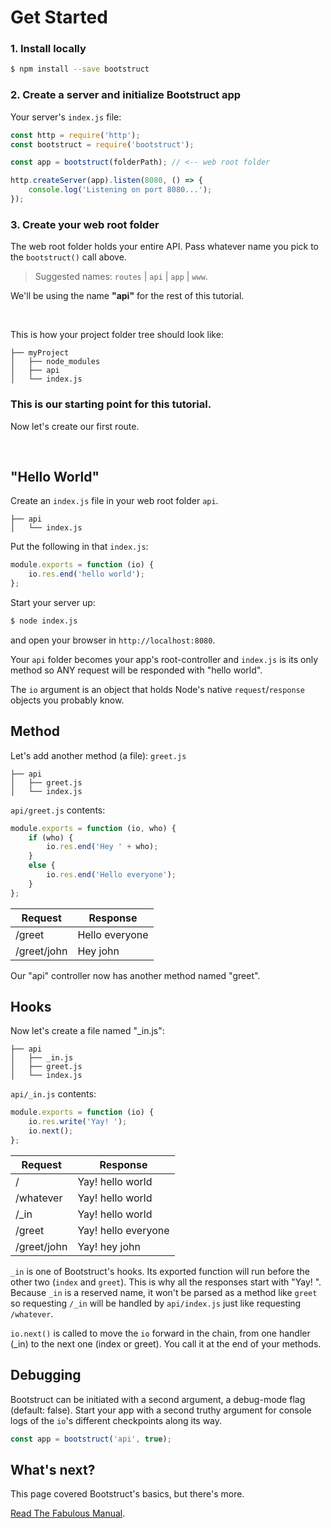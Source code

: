 Get Started
===========

### 1. Install locally
```sh
$ npm install --save bootstruct
```

### 2. Create a server and initialize Bootstruct app
Your server's `index.js` file: 
```js
const http = require('http');
const bootstruct = require('bootstruct');

const app = bootstruct(folderPath); // <-- web root folder

http.createServer(app).listen(8080, () => {
    console.log('Listening on port 8080...');
});
```

### 3. Create your web root folder
The web root folder holds your entire API.
Pass whatever name you pick to the `bootstruct()` call above.

> Suggested names: `routes` | `api` | `app` | `www`.

We'll be using the name **"api"** for the rest of this tutorial.

&nbsp;

This is how your project folder tree should look like:
```
├── myProject
│   ├── node_modules
│   ├── api
│   └── index.js
```
	
### **This is our starting point for this tutorial.**
Now let's create our first route.

&nbsp;


"Hello World"
-------------
Create an `index.js` file in your web root folder `api`.
```
├── api
│   └── index.js
```

Put the following in that `index.js`:
```js
module.exports = function (io) {
	io.res.end('hello world');
};
```

Start your server up:
```sh
$ node index.js
```
and open your browser in `http://localhost:8080`.

Your `api` folder becomes your app's root-controller and `index.js` is its only method so ANY request will be responded with "hello world".

The `io` argument is an object that holds Node's native `request`/`response` objects you probably know.

Method
------
Let's add another method (a file): `greet.js`
```
├── api
│   ├── greet.js
│   └── index.js
```

`api/greet.js` contents:
```js
module.exports = function (io, who) {
	if (who) {
		io.res.end('Hey ' + who);
	}
	else {
		io.res.end('Hello everyone');
	}
};
```

| Request    | Response       |
|------------|----------------|
|/greet      | Hello everyone |
|/greet/john | Hey john       |


Our "api" controller now has another method named "greet".

Hooks
-----
Now let's create a file named "_in.js":
```
├── api
│   ├── _in.js
│   ├── greet.js
│   └── index.js
```

`api/_in.js` contents:
```js
module.exports = function (io) {
	io.res.write('Yay! ');
	io.next();
};
```

| Request    | Response            |
|------------|---------------------|
|/           | Yay! hello world    |
|/whatever   | Yay! hello world    |
|/_in        | Yay! hello world    |
|/greet      | Yay! hello everyone |
|/greet/john | Yay! hey john       |


`_in` is one of Bootstruct's hooks. Its exported function will run before the other two (`index` and `greet`). This is why all the responses start with "Yay! ". Because `_in` is a reserved name, it won't be parsed as a method like `greet` so requesting `/_in` will be handled by `api/index.js` just like requesting `/whatever`.

`io.next()` is called to move the `io` forward in the chain, from one handler (_in) to the next one (index or greet). You call it at the end of your methods.




Debugging
---------
Bootstruct can be initiated with a second argument, a debug-mode flag (default: false). Start your app with a second truthy argument for console logs of the `io`'s different checkpoints along its way.
```js
const app = bootstruct('api', true);
```


What's next?
------------
This page covered Bootstruct's basics, but there's more.

[Read The Fabulous Manual](https://github.com/taitulism/Bootstruct/blob/master/Docs/README.md).
